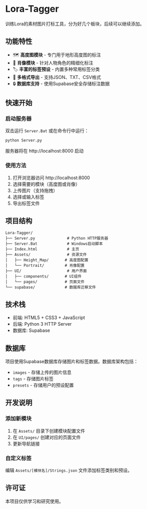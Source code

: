 # Lora-Tagger

训练Lora的素材图片打标工具，分为好几个板块，后续可以继续添加。

## 功能特性

- 🗺️ **高度图模块** - 专门用于地形高度图的标注
- 👤 **肖像模块** - 针对人物角色的精细化标注
- 🏷️ **丰富的标签预设** - 内置多种常用标签分类
- 💾 **多格式导出** - 支持JSON、TXT、CSV格式
- 🔒 **数据库支持** - 使用Supabase安全存储标注数据

## 快速开始

### 启动服务器

双击运行 `Server.Bat` 或在命令行中运行：

```bash
python Server.py
```

服务器将在 http://localhost:8000 启动

### 使用方法

1. 打开浏览器访问 http://localhost:8000
2. 选择需要的模块（高度图或肖像）
3. 上传图片（支持拖拽）
4. 选择或输入标签
5. 导出标签文件

## 项目结构

```
Lora-Tagger/
├── Server.py              # Python HTTP服务器
├── Server.Bat             # Windows启动脚本
├── Index.html             # 主页
├── Assets/                # 资源文件
│   ├── Height_Map/       # 高度图配置
│   └── Portrait/         # 肖像配置
├── UI/                    # 用户界面
│   ├── components/       # UI组件
│   └── pages/            # 页面文件
└── supabase/             # 数据库迁移文件
```

## 技术栈

- 前端: HTML5 + CSS3 + JavaScript
- 后端: Python 3 HTTP Server
- 数据库: Supabase

## 数据库

项目使用Supabase数据库存储图片和标签数据。数据库架构包括：

- `images` - 存储上传的图片信息
- `tags` - 存储图片标签
- `presets` - 存储用户的预设配置

## 开发说明

### 添加新模块

1. 在 `Assets/` 目录下创建模块配置文件
2. 在 `UI/pages/` 创建对应的页面文件
3. 更新导航链接

### 自定义标签

编辑 `Assets/[模块名]/Strings.json` 文件添加标签类别和预设。

## 许可证

本项目仅供学习和研究使用。
